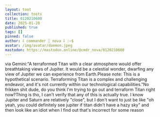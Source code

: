 ```yaml
---
layout: toot
collection: toots
title: 0120210600
date: 2025-01-20
published: true
tags: []
pinned: false
author: ⸸ commander ░ nova ⸸ :~$
avatar: /img/avatar/daemon.jpeg
mastodon: https://mastodon.online/@cmdr_nova/0120210600
---
```


via Gemini:"A terraformed Titan with a clear atmosphere would offer breathtaking views of Jupiter. It would be a celestial wonder, dwarfing any view of Jupiter we can experience from Earth.Please note: This is a hypothetical scenario. Terraforming Titan is a complex and challenging endeavor, and it's not currently within our technological capabilities."No frikken shit dude, do you think I'm trying to go out and terraform Titan right now?Thing is tho, I can't verify that any of this is actually true. I know Jupiter and Saturn are relatively "close", but I don't want to just be like "oh yeah, you could definitely see jupiter if titan didn't have a hazy sky" and then look like an idiot when I find out that's incorrect for some reason
